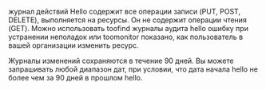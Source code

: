 журнал действий Hello содержит все операции записи (PUT, POST, DELETE), выполняется на ресурсы. Он не содержит операции чтения (GET). Можно использовать toofind журналы аудита hello ошибку при устранении неполадок или toomonitor показано, как пользователь в вашей организации изменить ресурс.

Журналы изменений сохраняются в течение 90 дней. Вы можете запрашивать любой диапазон дат, при условии, что дата начала hello не более чем за 90 дней в прошлом hello.

